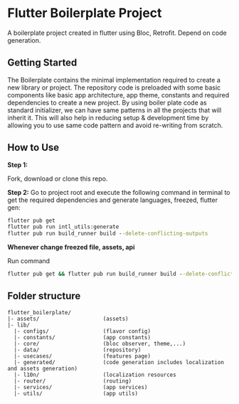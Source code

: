 # Flutter Boilerplate Project

A boilerplate project created in flutter using Bloc, Retrofit. Depend on code generation.

## Getting Started

The Boilerplate contains the minimal implementation required to create a new library or project. The
repository code is preloaded with some basic components like basic app architecture, app theme,
constants and required dependencies to create a new project. By using boiler plate code as standard
initializer, we can have same patterns in all the projects that will inherit it. This will also help
in reducing setup & development time by allowing you to use same code pattern and avoid re-writing
from scratch.

## How to Use

**Step 1:**

Fork, download or clone this repo.

**Step 2:**
Go to project root and execute the following command in terminal to get the required dependencies
and generate languages, freezed, flutter gen:

```cmd
flutter pub get
flutter pub run intl_utils:generate
flutter pub run build_runner build --delete-conflicting-outputs
```

**Whenever change freezed file, assets, api**

Run command

```cmd
flutter pub get && flutter pub run build_runner build --delete-conflicting-outputs
```

## Folder structure

```
flutter_boilerplate/
|- assets/                    (assets)
|- lib/
  |- configs/                 (flavor config)
  |- constants/               (app constants)
  |- core/                    (bloc observer, theme,...)
  |- data/                    (repository)
  |- usecases/                (features page)
  |- generated/               (code generation includes localization and assets generation)
  |- l10n/                    (localization resources
  |- router/                  (routing)
  |- services/                (app services)
  |- utils/                   (app utils)

```